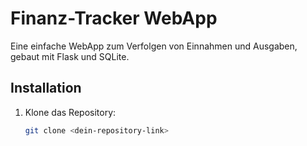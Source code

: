 # Finanz-Tracker WebApp

Eine einfache WebApp zum Verfolgen von Einnahmen und Ausgaben, gebaut mit Flask und SQLite.

## Installation

1. Klone das Repository:
   ```bash
   git clone <dein-repository-link>